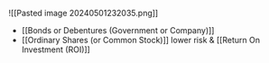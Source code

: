![[Pasted image 20240501232035.png]]
- [[Bonds or Debentures (Government or Company)]]
- [[Ordinary Shares (or Common Stock)]]
lower risk & [[Return On Investment (ROI)]]